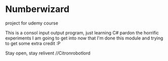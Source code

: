 # Numberwizard
project for udemy course

This is a consol input output program, just learning C#
pardon the horrific experiments I am going to get into now that I'm done this module and trying to get some extra credit 
:P

Stay open, stay relivent
//Citronrobotlord
